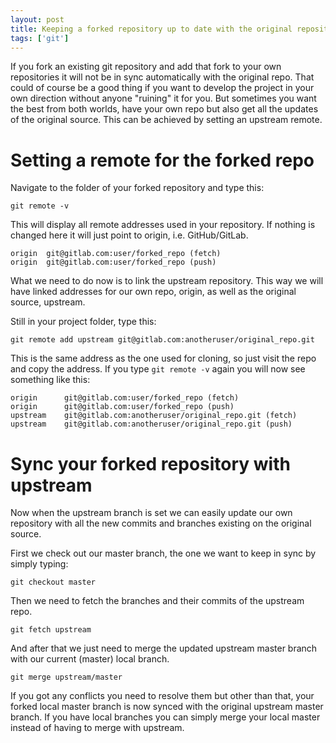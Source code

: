 ```yaml
---
layout: post
title: Keeping a forked repository up to date with the original repository
tags: ['git']
---
```


If you fork an existing git repository and add that fork to your own repositories it will not be in sync automatically
with the original repo. That could of course be a good thing if you want to develop the project in your own direction
without anyone "ruining" it for you. But sometimes you want the best from both worlds, have your own repo but also get
all the updates of the original source. This can be achieved by setting an upstream remote.

# Setting a remote for the forked repo

Navigate to the folder of your forked repository and type this:

```
git remote -v
```

This will display all remote addresses used in your repository. If nothing is changed here it will just point to origin,
i.e. GitHub/GitLab.

```shell
origin	git@gitlab.com:user/forked_repo (fetch)
origin	git@gitlab.com:user/forked_repo (push)
```

What we need to do now is to link the upstream repository. This way we will have linked addresses for our own repo,
origin, as well as the original source, upstream.

Still in your project folder, type this:

```shell
git remote add upstream git@gitlab.com:anotheruser/original_repo.git
```

This is the same address as the one used for cloning, so just visit the repo and copy the address. If you type
`git remote -v` again you will now see something like this:

```shell
origin      git@gitlab.com:user/forked_repo (fetch)
origin      git@gitlab.com:user/forked_repo (push)
upstream    git@gitlab.com:anotheruser/original_repo.git (fetch)
upstream    git@gitlab.com:anotheruser/original_repo.git (push)
```

# Sync your forked repository with upstream

Now when the upstream branch is set we can easily update our own repository with all the new commits and branches
existing on the original source.

First we check out our master branch, the one we want to keep in sync by simply typing:

```shell
git checkout master
```

Then we need to fetch the branches and their commits of the upstream repo.

```shell
git fetch upstream
```

And after that we just need to merge the updated upstream master branch with our current (master) local branch.

```shell
git merge upstream/master
```

If you got any conflicts you need to resolve them but other than that, your forked local master branch is now synced
with the original upstream master branch. If you have local branches you can simply merge your local master instead of
having to merge with upstream.